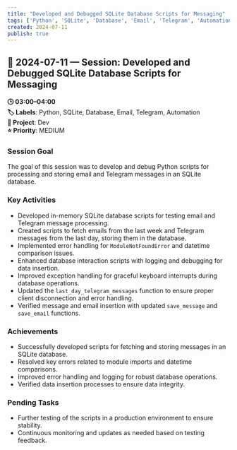 ```yaml
---
title: "Developed and Debugged SQLite Database Scripts for Messaging"
tags: ['Python', 'SQLite', 'Database', 'Email', 'Telegram', 'Automation']
created: 2024-07-11
publish: true
---
```


## 📅 2024-07-11 — Session: Developed and Debugged SQLite Database Scripts for Messaging

**🕒 03:00–04:00**  
**🏷️ Labels**: Python, SQLite, Database, Email, Telegram, Automation  
**📂 Project**: Dev  
**⭐ Priority**: MEDIUM  


### Session Goal
The goal of this session was to develop and debug Python scripts for processing and storing email and Telegram messages in an SQLite database.

### Key Activities
- Developed in-memory SQLite database scripts for testing email and Telegram message processing.
- Created scripts to fetch emails from the last week and Telegram messages from the last day, storing them in the database.
- Implemented error handling for `ModuleNotFoundError` and datetime comparison issues.
- Enhanced database interaction scripts with logging and debugging for data insertion.
- Improved exception handling for graceful keyboard interrupts during database operations.
- Updated the `last_day_telegram_messages` function to ensure proper client disconnection and error handling.
- Verified message and email insertion with updated `save_message` and `save_email` functions.

### Achievements
- Successfully developed scripts for fetching and storing messages in an SQLite database.
- Resolved key errors related to module imports and datetime comparisons.
- Improved error handling and logging for robust database operations.
- Verified data insertion processes to ensure data integrity.

### Pending Tasks
- Further testing of the scripts in a production environment to ensure stability.
- Continuous monitoring and updates as needed based on testing feedback.
